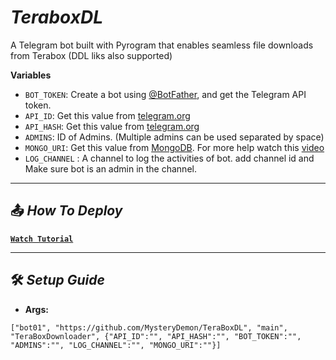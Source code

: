 <h1 align="" id="title"><i>TeraboxDL</i></h1>

<p id="description">A Telegram bot built with Pyrogram that enables seamless file downloads from Terabox (DDL liks also supported)</p>

<b>Variables</b>
* `BOT_TOKEN`: Create a bot using [@BotFather](https://telegram.dog/BotFather), and get the Telegram API token.
* `API_ID`: Get this value from [telegram.org](https://my.telegram.org/apps)
* `API_HASH`: Get this value from [telegram.org](https://my.telegram.org/apps)
* `ADMINS`: ID of Admins. (Multiple admins can be used separated by space)
* `MONGO_URI`: Get this value from [MongoDB](https://www.mongodb.com). For more help watch this [video](https://youtu.be/1G1XwEOnxxo)
* `LOG_CHANNEL` : A channel to log the activities of bot. add channel id and Make sure bot is an admin in the channel. 

---

## 📤 ***How To Deploy***
[<b>`Watch Tutorial`</b>](#)

---
## 🛠️ ***Setup Guide***

* **Args:**
```
["bot01", "https://github.com/MysteryDemon/TeraBoxDL", "main", "TeraBoxDownloader", {"API_ID":"", "API_HASH":"", "BOT_TOKEN":"", "ADMINS":"", "LOG_CHANNEL":"", "MONGO_URI":""}]
```
